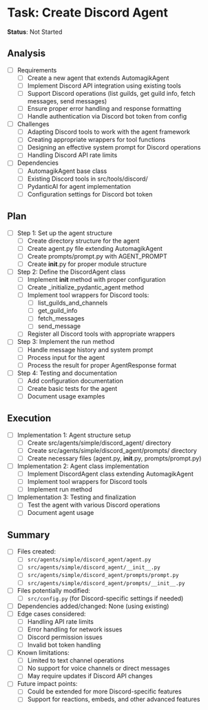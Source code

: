 # Task: Create Discord Agent
**Status**: Not Started

## Analysis
- [ ] Requirements
  - [ ] Create a new agent that extends AutomagikAgent
  - [ ] Implement Discord API integration using existing tools
  - [ ] Support Discord operations (list guilds, get guild info, fetch messages, send messages)
  - [ ] Ensure proper error handling and response formatting
  - [ ] Handle authentication via Discord bot token from config
- [ ] Challenges
  - [ ] Adapting Discord tools to work with the agent framework
  - [ ] Creating appropriate wrappers for tool functions
  - [ ] Designing an effective system prompt for Discord operations
  - [ ] Handling Discord API rate limits
- [ ] Dependencies
  - [ ] AutomagikAgent base class
  - [ ] Existing Discord tools in src/tools/discord/
  - [ ] PydanticAI for agent implementation
  - [ ] Configuration settings for Discord bot token

## Plan
- [ ] Step 1: Set up the agent structure
  - [ ] Create directory structure for the agent
  - [ ] Create agent.py file extending AutomagikAgent
  - [ ] Create prompts/prompt.py with AGENT_PROMPT
  - [ ] Create __init__.py for proper module structure
- [ ] Step 2: Define the DiscordAgent class
  - [ ] Implement __init__ method with proper configuration
  - [ ] Create _initialize_pydantic_agent method
  - [ ] Implement tool wrappers for Discord tools:
    - [ ] list_guilds_and_channels
    - [ ] get_guild_info
    - [ ] fetch_messages
    - [ ] send_message
  - [ ] Register all Discord tools with appropriate wrappers
- [ ] Step 3: Implement the run method
  - [ ] Handle message history and system prompt
  - [ ] Process input for the agent
  - [ ] Process the result for proper AgentResponse format
- [ ] Step 4: Testing and documentation
  - [ ] Add configuration documentation
  - [ ] Create basic tests for the agent
  - [ ] Document usage examples

## Execution
- [ ] Implementation 1: Agent structure setup
  - [ ] Create src/agents/simple/discord_agent/ directory
  - [ ] Create src/agents/simple/discord_agent/prompts/ directory
  - [ ] Create necessary files (agent.py, __init__.py, prompts/prompt.py)
- [ ] Implementation 2: Agent class implementation
  - [ ] Implement DiscordAgent class extending AutomagikAgent
  - [ ] Implement tool wrappers for Discord tools
  - [ ] Implement run method
- [ ] Implementation 3: Testing and finalization
  - [ ] Test the agent with various Discord operations
  - [ ] Document agent usage

## Summary
- [ ] Files created:
  - [ ] `src/agents/simple/discord_agent/agent.py`
  - [ ] `src/agents/simple/discord_agent/__init__.py`
  - [ ] `src/agents/simple/discord_agent/prompts/prompt.py`
  - [ ] `src/agents/simple/discord_agent/prompts/__init__.py`
- [ ] Files potentially modified:
  - [ ] `src/config.py` (for Discord-specific settings if needed)
- [ ] Dependencies added/changed: None (using existing)
- [ ] Edge cases considered:
  - [ ] Handling API rate limits
  - [ ] Error handling for network issues
  - [ ] Discord permission issues
  - [ ] Invalid bot token handling
- [ ] Known limitations:
  - [ ] Limited to text channel operations
  - [ ] No support for voice channels or direct messages
  - [ ] May require updates if Discord API changes
- [ ] Future impact points:
  - [ ] Could be extended for more Discord-specific features
  - [ ] Support for reactions, embeds, and other advanced features 